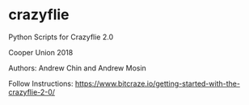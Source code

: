 # crazyflie
Python Scripts for Crazyflie 2.0

Cooper Union 2018

Authors: Andrew Chin and Andrew Mosin

Follow Instructions: https://www.bitcraze.io/getting-started-with-the-crazyflie-2-0/

